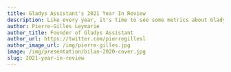 ```yaml
---
title: Gladys Assistant's 2021 Year In Review
description: Like every year, it's time to see some metrics about Gladys for the past year.
author: Pierre-Gilles Leymarie
author_title: Founder of Gladys Assistant
author_url: https://twitter.com/pierregillesl
author_image_url: /img/pierre-gilles.jpg
image: /img/presentation/bilan-2020-cover.jpg
slug: 2021-year-in-review
---
```

